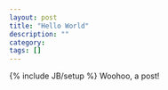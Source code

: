 ```yaml
---
layout: post
title: "Hello World"
description: ""
category: 
tags: []
---
```

{% include JB/setup %}
Woohoo, a post!